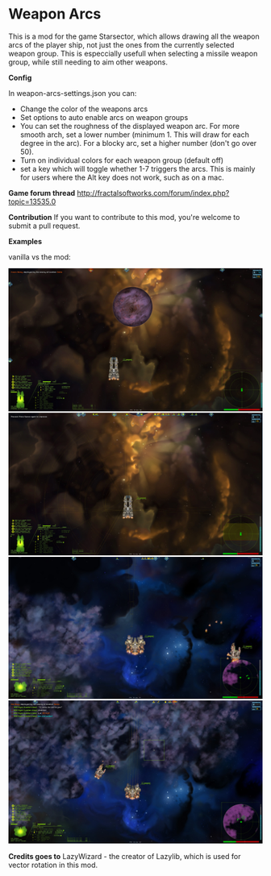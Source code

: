 # Weapon Arcs

This is a mod for the game Starsector, which allows drawing all the weapon arcs of the player ship, not just the ones from the currently selected weapon group. This is especcially usefull when selecting a missile weapon group, while still needing to aim other weapons.

**Config**

In weapon-arcs-settings.json you can:
- Change the color of the weapons arcs 
- Set options to auto enable arcs on weapon groups
- You can set the roughness of the displayed weapon arc. For more smooth arch, set a lower number (minimum 1. This will draw for each degree in the arc). For a blocky arc, set a higher number (don't go over 50).
- Turn on individual colors for each weapon group (default off)
- set a key which will toggle whether 1-7 triggers the arcs. This is mainly for users where the Alt key does not work, such as on a mac.

**Game forum thread**
http://fractalsoftworks.com/forum/index.php?topic=13535.0

**Contribution**
If you want to contribute to this mod, you're welcome to submit a pull request.

**Examples**

vanilla vs the mod:

![alt text](ConquestVanilla.jpg)
![alt text](Conquest.jpg)
![alt text](DominatorVanilla.jpg)
![alt text](Dominator.jpg)

**Credits goes to**
LazyWizard - the creator of Lazylib, which is used for vector rotation in this mod.
